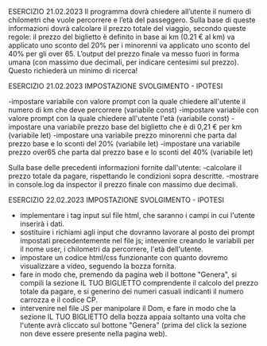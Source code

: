 ESERCIZIO 21.02.2023 Il programma dovrà chiedere all’utente il numero di chilometri che vuole percorrere e l’età del passeggero. Sulla base di queste informazioni dovrà calcolare il prezzo totale del viaggio, secondo queste regole: il prezzo del biglietto è definito in base ai km (0.21 € al km) va applicato uno sconto del 20% per i minorenni va applicato uno sconto del 40% per gli over 65. L’output del prezzo finale va messo fuori in forma umana (con massimo due decimali, per indicare centesimi sul prezzo). Questo richiederà un minimo di ricerca!

ESERCIZIO 21.02.2023 IMPOSTAZIONE SVOLGIMENTO - IPOTESI

-impostare variabile con valore prompt con la quale chiedere all'utente il numero di km che deve percorrere (variabile const)
-impostare variabile con valore prompt con la quale chiedere all'utente l'età (variabile const)
-impostare una variabile prezzo base del biglietto che è di 0,21 € per km (variabile let)
-impostare una variabile prezzo minorenni che parta dal prezzo base e lo sconti del 20% (variabile let)
-impostare una variabile prezzo over65 che parta dal prezzo base e lo sconti del 40% (variabile let)

Sulla base delle precedenti informazioni fornite dall'utente:
-calcolare il prezzo totale da pagare, rispettando le condizioni sopra descritte.
-mostrare in console.log da inspector il prezzo finale con massimo due decimali.


ESERCIZIO 22.02.2023 IMPOSTAZIONE SVOLGIMENTO - IPOTESI
- implementare i tag input sul file html, che saranno i campi in cui l'utente inserirà i dati.
- sostituire i richiami agli input che dovranno lavorare al posto dei prompt impostati precedentemente nel file js; intevenire creando le variabili per il nome user, i chilometri da percorrere, l'età dell'utente.
- impostare un codice html/css funzionante con quanto dovremo visualizzare a video, seguendo la bozza fornita.
- fare in modo che, premendo da pagina web il bottone "Genera", si compili la sezione IL TUO BIGLIETTO comprendente il calcolo del prezzo totale da pagare, e si generino dei numeri casuali indicanti il numero carrozza e il codice CP.
- intervenire nel file JS per manipolare il Dom, e fare in modo che la sezione IL TUO BIGLIETTO della bozza appaia soltanto una volta che l'utente avrà cliccato sul bottone "Genera" (prima del click la sezione non deve essere presente nella pagina web).